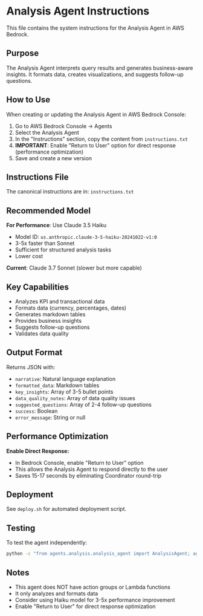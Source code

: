 # Analysis Agent Instructions

This file contains the system instructions for the Analysis Agent in AWS Bedrock.

## Purpose

The Analysis Agent interprets query results and generates business-aware insights. It formats data, creates visualizations, and suggests follow-up questions.

## How to Use

When creating or updating the Analysis Agent in AWS Bedrock Console:

1. Go to AWS Bedrock Console → Agents
2. Select the Analysis Agent
3. In the "Instructions" section, copy the content from `instructions.txt`
4. **IMPORTANT**: Enable "Return to User" option for direct response (performance optimization)
5. Save and create a new version

## Instructions File

The canonical instructions are in: `instructions.txt`

## Recommended Model

**For Performance**: Use Claude 3.5 Haiku
- Model ID: `us.anthropic.claude-3-5-haiku-20241022-v1:0`
- 3-5x faster than Sonnet
- Sufficient for structured analysis tasks
- Lower cost

**Current**: Claude 3.7 Sonnet (slower but more capable)

## Key Capabilities

- Analyzes KPI and transactional data
- Formats data (currency, percentages, dates)
- Generates markdown tables
- Provides business insights
- Suggests follow-up questions
- Validates data quality

## Output Format

Returns JSON with:
- `narrative`: Natural language explanation
- `formatted_data`: Markdown tables
- `key_insights`: Array of 3-5 bullet points
- `data_quality_notes`: Array of data quality issues
- `suggested_questions`: Array of 2-4 follow-up questions
- `success`: Boolean
- `error_message`: String or null

## Performance Optimization

**Enable Direct Response:**
- In Bedrock Console, enable "Return to User" option
- This allows the Analysis Agent to respond directly to the user
- Saves 15-17 seconds by eliminating Coordinator round-trip

## Deployment

See `deploy.sh` for automated deployment script.

## Testing

To test the agent independently:
```bash
python -c "from agents.analysis.analysis_agent import AnalysisAgent; agent = AnalysisAgent(); print(agent.analyze_data('What were sales?', {'kpi_data': [...]}, {}, 'default'))"
```

## Notes

- This agent does NOT have action groups or Lambda functions
- It only analyzes and formats data
- Consider using Haiku model for 3-5x performance improvement
- Enable "Return to User" for direct response optimization
